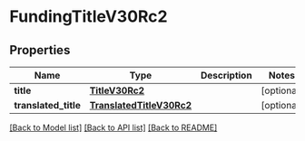 # FundingTitleV30Rc2

## Properties
Name | Type | Description | Notes
------------ | ------------- | ------------- | -------------
**title** | [**TitleV30Rc2**](TitleV30Rc2.md) |  | [optional] 
**translated_title** | [**TranslatedTitleV30Rc2**](TranslatedTitleV30Rc2.md) |  | [optional] 

[[Back to Model list]](../README.md#documentation-for-models) [[Back to API list]](../README.md#documentation-for-api-endpoints) [[Back to README]](../README.md)

